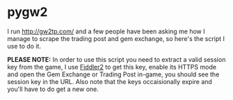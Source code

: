 pygw2
=====

I run http://gw2tp.com/ and a few people have been asking me how I manage to scrape the trading post and gem exchange, so here's the script I use to do it.

**PLEASE NOTE:** In order to use this script you need to extract a valid session key from the game, I use [Fiddler2](http://www.fiddler2.com/fiddler2/) to get this key, enable its HTTPS mode and open the Gem Exchange or Trading Post in-game, you should see the session key in the URL. Also note that the keys occaisionally expire and you'll have to do get a new one.